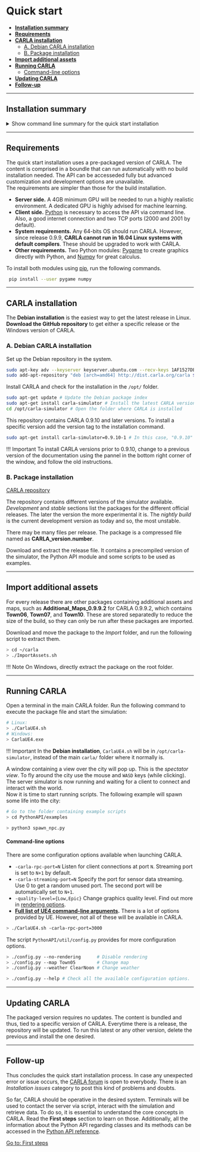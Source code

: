 # Quick start

* __[Installation summary](#installation-summary)__  
* __[Requirements](#requirements)__  
* __[CARLA installation](#carla-installation)__  
	* [A. Debian CARLA installation](#a-debian-carla-installation)  
	* [B. Package installation](#b-package-installation)  
* __[Import additional assets](#import-additional-assets)__  
* __[Running CARLA](#running-carla)__  
	* [Command-line options](#command-line-options)  
* __[Updating CARLA](#updating-carla)__  
* __[Follow-up](#follow-up)__  

---
## Installation summary

<details>
   <summary>
    Show command line summary for the quick start installation
   </summary>

```sh
# Install required modules Pygame and Numpy. 
 pip install --user pygame numpy

# There are two different ways to install CARLA. 

# Option A) Debian package installation
# This repository contains CARLA 0.9.10 and later. To install previous CARLA versions, change to a previous version of the docs using the pannel in the bottom right part of the window.
sudo apt-key adv --keyserver keyserver.ubuntu.com --recv-keys 1AF1527DE64CB8D9
sudo add-apt-repository "deb [arch=amd64] http://dist.carla.org/carla $(lsb_release -sc) main"
sudo apt-get update
sudo apt-get install carla-simulator # Install the latest CARLA version or update the current installation. 
sudo apt-get install carla-simulator=0.9.10-1 # install a specific CARLA version. 
cd /opt/carla-simulator/bin
./CarlaUE4.sh

# Option B) Package installation
#   Go to: https://github.com/carla-simulator/carla/blob/master/Docs/download.md
#   Download the desired package and additional assets. 
#   Extract the package. 
#   Extract the additional assets in `/Import`.
#   Run CARLA (Linux).
./CarlaUE.sh
#   Run CARLA (Windows).
> CarlaUE4.exe

# Run a script to test CARLA.
cd PythonAPI/examples
python3 spawn_npc.py

```
</details>

---
## Requirements

The quick start installation uses a pre-packaged version of CARLA. The content is comprised in a boundle that can run automatically with no build installation needed. The API can be accesseded fully but advanced customization and development options are unavailable.  
The requirements are simpler than those for the build installation.  

* __Server side.__ A 4GB minimum GPU will be needed to run a highly realistic environment. A dedicated GPU is highly advised for machine learning.  
* __Client side.__ [Python](https://www.python.org/downloads/) is necessary to access the API via command line. Also, a good internet connection and two TCP ports (2000 and 2001 by default).  
* __System requirements.__ Any 64-bits OS should run CARLA. However, since release 0.9.9, __CARLA cannot run in 16.04 Linux systems with default compilers__. These should be upgraded to work with CARLA.  
* __Other requirements.__  Two Python modules: [Pygame](https://pypi.org/project/pygame/) to create graphics directly with Python, and [Numpy](https://pypi.org/project/numpy/) for great calculus.  

To install both modules using [pip](https://pip.pypa.io/en/stable/installing/), run the following commands. 
```sh
 pip install --user pygame numpy
```    
---
## CARLA installation

The __Debian installation__ is the easiest way to get the latest release in Linux.  
__Download the GitHub repository__ to get either a specific release or the Windows version of CARLA.  

### A. Debian CARLA installation

Set up the Debian repository in the system.
```sh
sudo apt-key adv --keyserver keyserver.ubuntu.com --recv-keys 1AF1527DE64CB8D9
sudo add-apt-repository "deb [arch=amd64] http://dist.carla.org/carla $(lsb_release -sc) main"
```
Install CARLA and check for the installation in the `/opt/` folder.
```sh
sudo apt-get update # Update the Debian package index
sudo apt-get install carla-simulator # Install the latest CARLA version, or update the current installation
cd /opt/carla-simulator # Open the folder where CARLA is installed
```

This repository contains CARLA 0.9.10 and later versions. To install a specific version add the version tag to the installation command.  
```sh
sudo apt-get install carla-simulator=0.9.10-1 # In this case, "0.9.10" refers to a CARLA version, and "1" to the Debian revision.
```

!!! Important
    To install CARLA versions prior to 0.9.10, change to a previous version of the documentation using the pannel in the bottom right corner of the window, and follow the old instructions.  

### B. Package installation

<div class="build-buttons">
<p>
<a href="https://github.com/carla-simulator/carla/blob/master/Docs/download.md" target="_blank" class="btn btn-neutral" title="Go to the latest CARLA release">
<span class="icon icon-github"></span> CARLA repository</a>
</p>
</div>

The repository contains different versions of the simulator available. _Development_ and _stable_ sections list the packages for the different official releases. The later the version the more experimental it is. The _nightly build_ is the current development version as today and so, the most unstable.  

There may be many files per release. The package is a compressed file named as __CARLA_version.number__.  

Download and extract the release file. It contains a precompiled version of the simulator, the Python API module and some scripts to be used as examples. 

---
## Import additional assets 

For every release there are other packages containing additional assets and maps, such as __Additional_Maps_0.9.9.2__ for CARLA 0.9.9.2, which contains __Town06__, __Town07__, and __Town10__. These are stored separatedly to reduce the size of the build, so they can only be run after these packages are imported.  

Download and move the package to the _Import_ folder, and run the following script to extract them.  

```sh
> cd ~/carla
> ./ImportAssets.sh
```

!!! Note
    On Windows, directly extract the package on the root folder. 

---
## Running CARLA

Open a terminal in the main CARLA folder. Run the following command to execute the package file and start the simulation:

```sh
# Linux:
> ./CarlaUE4.sh
# Windows:
> CarlaUE4.exe
```
!!! Important
    In the __Debian installation__, `CarlaUE4.sh` will be in `/opt/carla-simulator`, instead of the main `carla/` folder where it normally is. 

A window containing a view over the city will pop up. This is the _spectator view_. To fly around the city use the mouse and `WASD` keys (while clicking). The server simulator is now running and waiting for a client to connect and interact with the world.  
Now it is time to start running scripts. The following example will spawn some life into the city: 

```sh
# Go to the folder containing example scripts
> cd PythonAPI/examples

> python3 spawn_npc.py
```
#### Command-line options

There are some configuration options available when launching CARLA.  

* `-carla-rpc-port=N` Listen for client connections at port `N`. Streaming port is set to `N+1` by default.  
* `-carla-streaming-port=N` Specify the port for sensor data streaming. Use 0 to get a random unused port. The second port will be automatically set to `N+1`.  
* `-quality-level={Low,Epic}` Change graphics quality level. Find out more in [rendering options](adv_rendering_options.md).  
* __[Full list of UE4 command-line arguments][ue4clilink].__ There is a lot of options provided by UE. However, not all of these will be available in CARLA.  

[ue4clilink]: https://docs.unrealengine.com/en-US/Programming/Basics/CommandLineArguments
```sh
> ./CarlaUE4.sh -carla-rpc-port=3000
```
The script `PythonAPI/util/config.py` provides for more configuration options. 

```sh
> ./config.py --no-rendering      # Disable rendering
> ./config.py --map Town05        # Change map
> ./config.py --weather ClearNoon # Change weather

> ./config.py --help # Check all the available configuration options. 
```

---
## Updating CARLA

The packaged version requires no updates. The content is bundled and thus, tied to a specific version of CARLA. Everytime there is a release, the repository will be updated. To run this latest or any other version, delete the previous and install the one desired.  

---
## Follow-up

Thus concludes the quick start installation process. In case any unexpected error or issue occurs, the [CARLA forum](https://forum.carla.org/) is open to everybody. There is an _Installation issues_ category to post this kind of problems and doubts. 

So far, CARLA should be operative in the desired system. Terminals will be used to contact the server via script, interact with the simulation and retrieve data. To do so, it is essential to understand the core concepts in CARLA. Read the __First steps__ section to learn on those. Additionally, all the information about the Python API regarding classes and its methods can be accessed in the [Python API reference](python_api.md).

<div class="build-buttons">
<p>
<a href="../core_concepts" target="_blank" class="btn btn-neutral" title="Go to first steps">
Go to: First steps</a>
</p>
</div>
